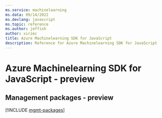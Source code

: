 ```yaml
---
ms.service: machinelearning
ms.data: 09/14/2022
ms.devlang: javascript
ms.topic: reference
ms.author: jeffish
author: xirzec
title: Azure Machinelearning SDK for JavaScript
description: Reference for Azure Machinelearning SDK for JavaScript
---
```

# Azure Machinelearning SDK for JavaScript - preview

## Management packages - preview
[!INCLUDE [mgmt-packages](machinelearning-mgmt-index.md)]